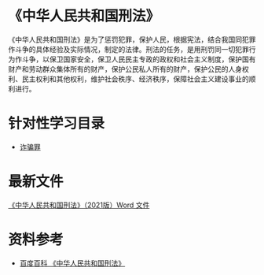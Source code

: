 # 《中华人民共和国刑法》

《中华人民共和国刑法》是为了惩罚犯罪，保护人民，根据宪法，结合我国同犯罪作斗争的具体经验及实际情况，制定的法律。刑法的任务，是用刑罚同一切犯罪行为作斗争，以保卫国家安全，保卫人民民主专政的政权和社会主义制度，保护国有财产和劳动群众集体所有的财产，保护公民私人所有的财产，保护公民的人身权利、民主权利和其他权利，维护社会秩序、经济秩序，保障社会主义建设事业的顺利进行。

# 针对性学习目录

- [诈骗罪](针对性学习/诈骗罪/readme.md)

# 最新文件

[《中华人民共和国刑法》（2021版）Word 文件](中华人民共和国刑法.doc)

# 资料参考

- [百度百科 《中华人民共和国刑法》](https://baike.baidu.com/item/中华人民共和国刑法/721359)